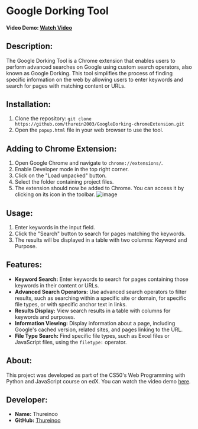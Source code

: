 # Google Dorking Tool

#### Video Demo: [Watch Video](https://youtu.be/MBUkXWVR51I)

## Description:
The Google Dorking Tool is a Chrome extension that enables users to perform advanced searches on Google using custom search operators, also known as Google Dorking. This tool simplifies the process of finding specific information on the web by allowing users to enter keywords and search for pages with matching content or URLs.

## Installation:
1. Clone the repository: `git clone https://github.com/thurein2003/GoogleDorking-chromeExtension.git`
2. Open the `popup.html` file in your web browser to use the tool.

## Adding to Chrome Extension:
1. Open Google Chrome and navigate to `chrome://extensions/`.
2. Enable Developer mode in the top right corner.
3. Click on the "Load unpacked" button.
4. Select the folder containing project files.
5. The extension should now be added to Chrome. You can access it by clicking on its icon in the toolbar.
![image](https://github.com/thurein2003/GoogleDorking-chromeExtension/assets/105615488/dfc6ed70-94f8-4a39-b581-5e0a6d83539a)

## Usage:
1. Enter keywords in the input field.
2. Click the "Search" button to search for pages matching the keywords.
3. The results will be displayed in a table with two columns: Keyword and Purpose.

## Features:
- **Keyword Search:** Enter keywords to search for pages containing those keywords in their content or URLs.
- **Advanced Search Operators:** Use advanced search operators to filter results, such as searching within a specific site or domain, for specific file types, or with specific anchor text in links.
- **Results Display:** View search results in a table with columns for keywords and purposes.
- **Information Viewing:** Display information about a page, including Google's cached version, related sites, and pages linking to the URL.
- **File Type Search:** Find specific file types, such as Excel files or JavaScript files, using the `filetype:` operator.

## About:
This project was developed as part of the CS50's Web Programming with Python and JavaScript course on edX. You can watch the video demo [here](https://youtu.be/MBUkXWVR51I).

## Developer:
- **Name:** Thureinoo
- **GitHub:** [Thureinoo](https://github.com/thurein2003)
